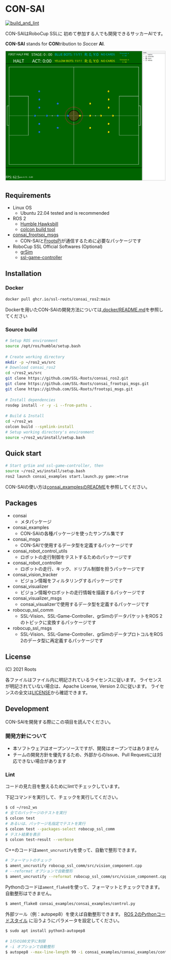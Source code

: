 # CON-SAI 

[![build_and_lint](https://github.com/SSL-Roots/consai_ros2/actions/workflows/build_lint.yaml/badge.svg?branch=main)](https://github.com/SSL-Roots/consai_ros2/actions/workflows/build_lint.yaml)

CON-SAIはRoboCup SSLに 初めて参加する人でも開発できるサッカーAIです。

**CON-SAI** stands for **CON**tribution to *S*occer **AI**.

![](./resources/consai_visualizer.png)

## Requirements

- Linux OS
    - Ubuntu 22.04 tested and is recommended
- ROS 2
    - [Humble Hawksbill](https://docs.ros.org/en/humble/Installation.html)
    - [colcon build tool](https://docs.ros.org/en/humble/Tutorials/Colcon-Tutorial.html)
- [consai_frootspi_msgs](https://github.com/SSL-Roots/consai_frootspi_msgs)
    - CON-SAIと[FrootsPi](https://github.com/SSL-Roots/FrootsPi)が通信するために必要なパッケージです
- RoboCup SSL Official Softwares (Optional)
    - [grSim](https://github.com/RoboCup-SSL/grSim)
    - [ssl-game-controller](https://github.com/RoboCup-SSL/ssl-game-controller)


## Installation

### Docker

```sh
docker pull ghcr.io/ssl-roots/consai_ros2:main
```

Dockerを用いたCON-SAIの開発方法については[.docker/README.md](.docker/README.md)を参照してください

### Source build

```sh
# Setup ROS environment
source /opt/ros/humble/setup.bash

# Create working directory
mkdir -p ~/ros2_ws/src
# Download consai_ros2
cd ~/ros2_ws/src
git clone https://github.com/SSL-Roots/consai_ros2.git
git clone https://github.com/SSL-Roots/consai_frootspi_msgs.git
git clone https://github.com/SSL-Roots/frootspi_msgs.git

# Install dependencies
rosdep install -r -y -i --from-paths .

# Build & Install
cd ~/ros2_ws
colcon build --symlink-install
# Setup working directory's environment
source ~/ros2_ws/install/setup.bash
```

## Quick start

```sh
# Start grSim and ssl-game-controller, then
source ~/ros2_ws/install/setup.bash
ros2 launch consai_examples start.launch.py game:=true
```

CON-SAIの使い方は[consai_examplesのREADME](./consai_examples/README.md)を参照してください。

## Packages

- consai
  - メタパッケージ
- consai_examples
  - CON-SAIの各種パッケージを使ったサンプル集です
- consai_msgs
  - CON-SAIで使用するデータ型を定義するパッケージです
- consai_robot_control_utils
  - ロボットの走行制御をテストするためのパッケージです
- consai_robot_controller
  - ロボットの走行、キック、ドリブル制御を担うパッケージです
- consai_vision_tracker
  - ビジョン情報をフィルタリングするパッケージです
- consai_visualizer
  - ビジョン情報やロボットの走行情報を描画するパッケージです
- consai_visualizer_msgs
  - consai_visualizerで使用するデータ型を定義するパッケージです
- robocup_ssl_comm
  - SSL-Vision、SSL-Game-Controller、grSimのデータパケットをROS 2のトピックに変換するパッケージです
- robocup_ssl_msgs
  - SSL-Vision、SSL-Game-Controller、grSimのデータプロトコルをROS 2のデータ型に再定義するパッケージです

## License

(C) 2021 Roots

各ファイルはファイル内に明記されているライセンスに従います。
ライセンスが明記されていない場合は、Apache License, Version 2.0に従います。
ライセンスの全文は[LICENSE](./LICENSE)から確認できます。

## Development

CON-SAIを開発する際にこの項目を読んでください。

### 開発方針について

- 本ソフトウェアはオープンソースですが、開発はオープンではありません
- チームの開発方針を優先するため、外部からのIssue、Pull Requestには対応できない場合があります

### Lint

コードの見た目を整えるためにlintでチェックしています。

下記コマンドを実行して、チェックを実行してください。

```sh
$ cd ~/ros2_ws
# 全てのパッケージのテストを実行
$ colcon test
# あるいは、パッケージ名指定でテストを実行
$ colcon test --packages-select robocup_ssl_comm 
# テスト結果を表示
$ colcon test-result --verbose
```

C++のコードは`ament_uncrustify`を使って、自動で整形できます。

```sh
# フォーマットのチェック
$ ament_uncrustify robocup_ssl_comm/src/vision_component.cpp
# --reformat オプションで自動整形
$ ament_uncrustify --reformat robocup_ssl_comm/src/vision_component.cpp
```

Pythonのコードは`ament_flake8`を使って、フォーマットとチェックできます。
自動整形はできません。

```sh
$ ament_flake8 consai_examples/consai_examples/control.py
```

外部ツール（例：autopep8）を使えば自動整形できます。
[ROS 2のPythonコードスタイル](https://docs.ros.org/en/humble/Contributing/Code-Style-Language-Versions.html#python)
に沿うようにパラメータを設定してください。

```sh
$ sudo apt install python3-autopep8

# 1行の100文字に制限
# -i オプションで自動整形
$ autopep8 --max-line-length 99 -i consai_examples/consai_examples/control.py
```
